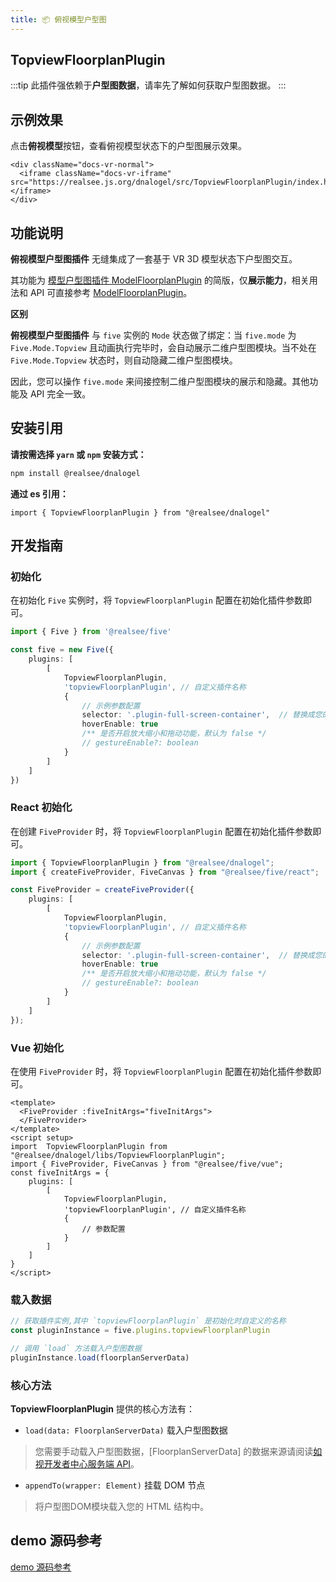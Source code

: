 ```yaml
---
title: 📦 俯视模型户型图
---
```


## **TopviewFloorplanPlugin**

:::tip 此插件强依赖于**户型图数据**，请率先了解如何获取户型图数据。
:::

## 示例效果

点击**俯视模型**按钮，查看俯视模型状态下的户型图展示效果。

```mdx-code-block
<div className="docs-vr-normal">
  <iframe className="docs-vr-iframe" src="https://realsee.js.org/dnalogel/src/TopviewFloorplanPlugin/index.html"></iframe>
</div>
```

## 功能说明

**俯视模型户型图插件** 无缝集成了一套基于 VR 3D 模型状态下户型图交互。

其功能为 [模型户型图插件 ModelFloorplanPlugin](ModelFloorplanPlugin.md) 的简版，仅**展示能力**，相关用法和 API 可直接参考 [ModelFloorplanPlugin](ModelFloorplanPlugin.md)。

**区别**

**俯视模型户型图插件** 与 `five` 实例的 `Mode` 状态做了绑定：当 `five.mode` 为 `Five.Mode.Topview` 且动画执行完毕时，会自动展示二维户型图模块。当不处在`Five.Mode.Topview` 状态时，则自动隐藏二维户型图模块。

因此，您可以操作 `five.mode` 来间接控制二维户型图模块的展示和隐藏。其他功能及 API 完全一致。


## 安装引用

**请按需选择 `yarn` 或 `npm` 安装方式：**

```bash npm2yarn
npm install @realsee/dnalogel
```

**通过 es 引用：**

```tsx
import { TopviewFloorplanPlugin } from "@realsee/dnalogel"
```

## 开发指南

### 初始化
在初始化 `Five` 实例时，将 `TopviewFloorplanPlugin` 配置在初始化插件参数即可。

```ts
import { Five } from '@realsee/five'

const five = new Five({
    plugins: [
        [
            TopviewFloorplanPlugin,
            'topviewFloorplanPlugin', // 自定义插件名称
            {
                // 示例参数配置
                selector: '.plugin-full-screen-container',  // 替换成您的容器节点
                hoverEnable: true
                /** 是否开启放大缩小和拖动功能，默认为 false */
                // gestureEnable?: boolean 
            }
        ]
    ]
})
```

### React 初始化
在创建 `FiveProvider` 时，将 `TopviewFloorplanPlugin` 配置在初始化插件参数即可。

```ts
import { TopviewFloorplanPlugin } from "@realsee/dnalogel";
import { createFiveProvider, FiveCanvas } from "@realsee/five/react";

const FiveProvider = createFiveProvider({
    plugins: [
        [
            TopviewFloorplanPlugin,
            'topviewFloorplanPlugin', // 自定义插件名称
            {
                // 示例参数配置
                selector: '.plugin-full-screen-container',  // 替换成您的容器节点
                hoverEnable: true
                /** 是否开启放大缩小和拖动功能，默认为 false */
                // gestureEnable?: boolean 
            }
        ]
    ]
});
```


### Vue 初始化
在使用 `FiveProvider` 时，将 `TopviewFloorplanPlugin` 配置在初始化插件参数即可。

```vue
<template>
  <FiveProvider :fiveInitArgs="fiveInitArgs">
  </FiveProvider>
</template>
<script setup>
import  TopviewFloorplanPlugin from "@realsee/dnalogel/libs/TopviewFloorplanPlugin";
import { FiveProvider, FiveCanvas } from "@realsee/five/vue";
const fiveInitArgs = {
    plugins: [
        [
            TopviewFloorplanPlugin,
            'topviewFloorplanPlugin', // 自定义插件名称
            {
                // 参数配置
            }
        ]
    ]
}
</script>
```

### 载入数据

```ts
// 获取插件实例,其中 `topviewFloorplanPlugin` 是初始化时自定义的名称
const pluginInstance = five.plugins.topviewFloorplanPlugin 

// 调用 `load` 方法载入户型图数据
pluginInstance.load(floorplanServerData)
```

### 核心方法

**TopviewFloorplanPlugin** 提供的核心方法有：

- `load(data: FloorplanServerData)` 载入户型图数据

> 您需要手动载入户型图数据，[FloorplanServerData] 的数据来源请阅读[如视开发者中心服务端 API](http://developers.realsee.com/docs/#/docs/five/server/README)。

- `appendTo(wrapper: Element)` 挂载 DOM 节点

> 将户型图DOM模块载入您的 HTML 结构中。

## demo 源码参考

[demo 源码参考](https://github.com/realsee-developer/dnalogel/tree/main/examples/src)
